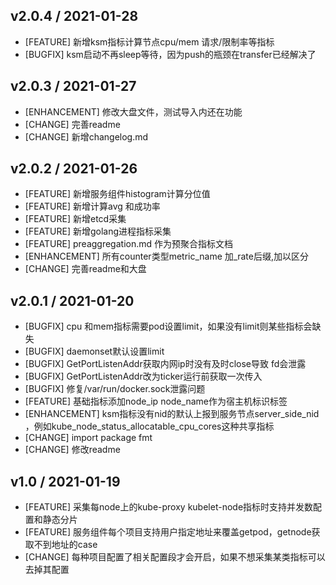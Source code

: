 ## v2.0.4 / 2021-01-28
* [FEATURE] 新增ksm指标计算节点cpu/mem 请求/限制率等指标
* [BUGFIX] ksm启动不再sleep等待，因为push的瓶颈在transfer已经解决了



## v2.0.3 / 2021-01-27
* [ENHANCEMENT] 修改大盘文件，测试导入内还在功能
* [CHANGE] 完善readme
* [CHANGE] 新增changelog.md


## v2.0.2 / 2021-01-26
* [FEATURE] 新增服务组件histogram计算分位值
* [FEATURE] 新增计算avg 和成功率
* [FEATURE] 新增etcd采集
* [FEATURE] 新增golang进程指标采集
* [FEATURE] preaggregation.md 作为预聚合指标文档
* [ENHANCEMENT] 所有counter类型metric_name 加_rate后缀,加以区分
* [CHANGE] 完善readme和大盘


## v2.0.1 / 2021-01-20
* [BUGFIX] cpu 和mem指标需要pod设置limit，如果没有limit则某些指标会缺失
* [BUGFIX] daemonset默认设置limit
* [BUGFIX] GetPortListenAddr获取内网ip时没有及时close导致 fd会泄露
* [BUGFIX] GetPortListenAddr改为ticker运行前获取一次传入
* [BUGFIX] 修复/var/run/docker.sock泄露问题
* [FEATURE] 基础指标添加node_ip node_name作为宿主机标识标签
* [ENHANCEMENT] ksm指标没有nid的默认上报到服务节点server_side_nid ，例如kube_node_status_allocatable_cpu_cores这种共享指标
* [CHANGE] import package fmt
* [CHANGE] 修改readme


## v1.0 / 2021-01-19
* [FEATURE] 采集每node上的kube-proxy kubelet-node指标时支持并发数配置和静态分片
* [FEATURE] 服务组件每个项目支持用户指定地址来覆盖getpod，getnode获取不到地址的case
* [CHANGE] 每种项目配置了相关配置段才会开启，如果不想采集某类指标可以去掉其配置